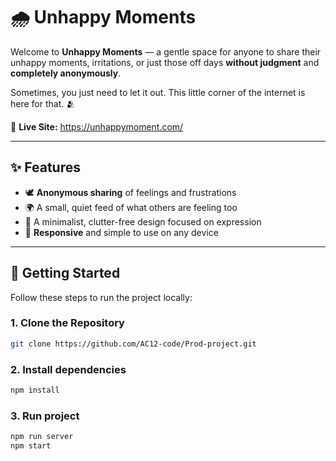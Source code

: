 # 🌧️ Unhappy Moments

Welcome to **Unhappy Moments** — a gentle space for anyone to share their unhappy moments, irritations, or just those off days **without judgment** and **completely anonymously**.

Sometimes, you just need to let it out. This little corner of the internet is here for that. 🫂

🔗 **Live Site:** https://unhappymoment.com/

---

## ✨ Features

- 🕊️ **Anonymous sharing** of feelings and frustrations  
- 🌍 A small, quiet feed of what others are feeling too  
- 💬 A minimalist, clutter-free design focused on expression  
- 📱 **Responsive** and simple to use on any device  

---

## 🚀 Getting Started

Follow these steps to run the project locally:

### 1. Clone the Repository

```bash
git clone https://github.com/AC12-code/Prod-project.git
```


### 2. Install dependencies

```bash
npm install
```

### 3. Run project

```bash
npm run server
npm start
```

